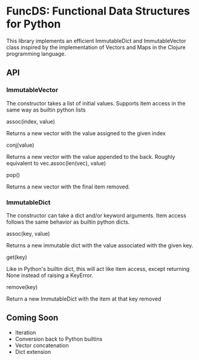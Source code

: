 # FuncDS: Functional Data Structures for Python

This library implements an efficient ImmutableDict and ImmutableVector class 
inspired by the implementation of Vectors and Maps in the Clojure programming
language.

## API

### ImmutableVector

The constructor takes a list of initial values. Supports item access in the
same way as builtin python lists

assoc(index, value)

Returns a new vector with the value assigned to the given index

conj(value)

Returns a new vector with the value appended to the back. Roughly equivalent 
to vec.assoc(len(vec), value)

pop()

Returns a new vector with the final item removed.

### ImmutableDict

The constructor can take a dict and/or keyword arguments. Item access follows
the same behavior as builtin python dicts.

assoc(key, value)

Returns a new immutable dict with the value associated with the given key.

get(key)

Like in Python's builtin dict, this will act like item access, except 
returning None instead of raising a KeyError.

remove(key)

Return a new ImmutableDict with the item at that key removed

## Coming Soon
 * Iteration
 * Conversion back to Python builtins
 * Vector concatenation
 * Dict extension

